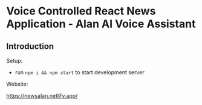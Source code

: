 # Voice Controlled React News Application - Alan AI Voice Assistant


## Introduction
  

Setup:
- run ```npm i && npm start``` to start development server

Website:

https://newsalan.netlify.app/
